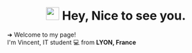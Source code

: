 <h1 align="center"><img src="https://emojis.slackmojis.com/emojis/images/1531849430/4246/blob-sunglasses.gif?1531849430" width="30"/> Hey, Nice to see you.</h1>
 
<p>➜ Welcome to my page! </br> I'm Vincent, IT student 💻 from  <b>LYON, France</b> <img src="https://cdn-icons-png.flaticon.com/512/197/197560.png" width="13"/> </p>
